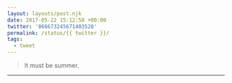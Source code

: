 ```yaml
---
layout: layouts/post.njk
date: 2017-05-22 15:12:58 +00:00
twitter: '866673245671403520'
permalink: /status/{{ twitter }}/
tags: 
  - tweet
---
```


> It must be summer.

---

